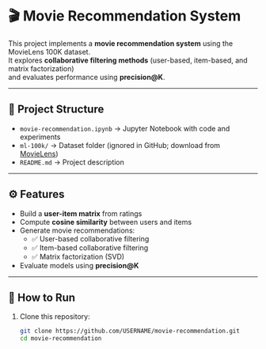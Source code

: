 # 🎬 Movie Recommendation System

This project implements a **movie recommendation system** using the MovieLens 100K dataset.  
It explores **collaborative filtering methods** (user-based, item-based, and matrix factorization)  
and evaluates performance using **precision@K**.

---

## 📂 Project Structure
- `movie-recommendation.ipynb` → Jupyter Notebook with code and experiments
- `ml-100k/` → Dataset folder (ignored in GitHub; download from [MovieLens](https://grouplens.org/datasets/movielens/100k/))
- `README.md` → Project description

---

## ⚙️ Features
- Build a **user-item matrix** from ratings
- Compute **cosine similarity** between users and items
- Generate movie recommendations:
  - ✅ User-based collaborative filtering
  - ✅ Item-based collaborative filtering
  - ✅ Matrix factorization (SVD)
- Evaluate models using **precision@K**

---

## 🚀 How to Run
1. Clone this repository:
   ```bash
   git clone https://github.com/USERNAME/movie-recommendation.git
   cd movie-recommendation
